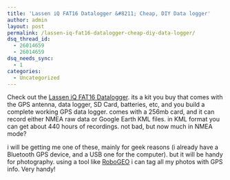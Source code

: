 ```yaml
---
title: 'Lassen iQ FAT16 Datalogger &#8211; Cheap, DIY Data logger'
author: admin
layout: post
permalink: /lassen-iq-fat16-datalogger-cheap-diy-data-logger/
dsq_thread_id:
  - 26014659
  - 26014659
dsq_needs_sync:
  - 1
categories:
  - Uncategorized
---
```

Check out the [Lassen iQ FAT16 Datalogger][1]. its a kit you buy that comes with the GPS antenna, data logger, SD Card, batteries, etc, and you build a complete working GPS data logger. comes with a 256mb card, and it can record either NMEA raw data or Google Earth KML files. in KML format you can get about 440 hours of recordings. not bad, but now much in NMEA mode? 

i will be getting me one of these, mainly for geek reasons (i already have a Bluetooth GPS device, and a USB one for the computer). but it will be handy for photography. using a tool like [RoboGEO][2] i can tag all my photos with GPS info. Very handy!

 [1]: http://www.sparkfun.com/commerce/product_info.php?products_id=671
 [2]: http://www.robogeo.com/home/